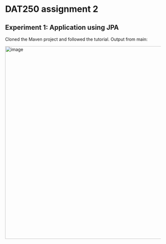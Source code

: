 # DAT250 assignment 2

## Experiment 1: Application using JPA

Cloned the Maven project and followed the tutorial. Output from main:

<img width="623" alt="image" src="https://user-images.githubusercontent.com/50453041/132947231-814edd11-5d8b-4844-a1bd-4ef4f061ddc7.png">

